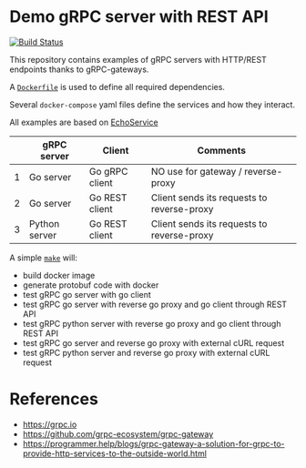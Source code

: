 # Demo gRPC server with REST API

[![Build Status](https://travis-ci.org/Gjacquenot/demo_grpc_server_with_rest_api.svg?branch=master)](https://travis-ci.org/Gjacquenot/demo_grpc_server_with_rest_api)

This repository contains examples of gRPC servers
with HTTP/REST endpoints thanks to gRPC-gateways.

A [`Dockerfile`](Dockerfile) is used to define all required dependencies.

Several `docker-compose` yaml files define the services and how they interact.

All examples are based on [EchoService](src/pb/service.proto)

|   | gRPC server   | Client         | Comments                                   |
|---| ------------- | -------------- | ------------------------------------------ |
| 1 | Go server     | Go gRPC client | NO use for gateway / reverse-proxy         |
| 2 | Go server     | Go REST client | Client sends its requests to reverse-proxy |
| 3 | Python server | Go REST client | Client sends its requests to reverse-proxy |

A simple [`make`](Makefile) will:

- build docker image
- generate protobuf code with docker
- test gRPC go server with go client
- test gRPC go server with reverse go proxy and go client through REST API
- test gRPC python server with reverse go proxy and go client through REST API
- test gRPC go server and reverse go proxy with external cURL request
- test gRPC python server and reverse go proxy with external cURL request

# References

- https://grpc.io
- https://github.com/grpc-ecosystem/grpc-gateway
- https://programmer.help/blogs/grpc-gateway-a-solution-for-grpc-to-provide-http-services-to-the-outside-world.html
